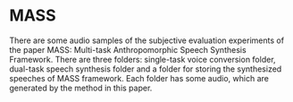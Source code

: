 # MASS
There are some audio samples of the subjective evaluation experiments of the paper MASS: Multi-task Anthropomorphic Speech Synthesis Framework. There are three folders: single-task voice conversion folder, dual-task speech synthesis folder and a folder for storing the synthesized speeches of MASS framework. Each folder has some audio, which are generated by the method in this paper. 
